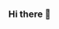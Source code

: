 ### Hi there 👋

<!-- <img height="300" src=https://cdn.dribbble.com/users/2131993/screenshots/4948736/media/421d4ed2f3d23c73d64d20963f61f422.gif> -->

<!--
**kinzhi/kinzhi** is a ✨ _special_ ✨ repository because its `README.md` (this file) appears on your GitHub profile.

Here are some ideas to get you started:

- 🔭 I’m currently working on ...
- 🌱 I’m currently learning ...
- 👯 I’m looking to collaborate on ...
- 🤔 I’m looking for help with ...
- 💬 Ask me about ...
- 📫 How to reach me: ...
- 😄 Pronouns: ...
- ⚡ Fun fact: ...
-->


<!-- ## What I do
I am mostly spending time on a number of private projects that I cannot share. The
[Beautiful Portfolio Tools](https://github.com/ProbStub/BeautifulPortfolioTools)
is a project that I am sharing in an effort to refactor some earlier work in R. Below are some activity
statistics for that project.

![GitHub commits since latest release (by date including pre-releases)](https://img.shields.io/github/commits-since/probstub/BeautifulPortfolioTools/latest?include_prereleases)
![GitHub branch checks state](https://img.shields.io/github/checks-status/probstub/BeautifulPortfolioTools/master)
![Codacy grade](https://img.shields.io/codacy/grade/2ec8c8848ce4409ab0bdf181a4b2d9d3)
## My stack includes
<p>
<img height="30" src="https://raw.githubusercontent.com/devicons/devicon/2ae2a900d2f041da66e950e4d48052658d850630/icons/apache/apache-plain.svg">
<img height="30" src="https://raw.githubusercontent.com/cypress-io/cypress-icons/e61b554695b28267a1387a839f816c73e7a7e95e/src/logo/cypress-io-logo-round.svg">
<img height="30" src="https://raw.githubusercontent.com/devicons/devicon/2ae2a900d2f041da66e950e4d48052658d850630/icons/circleci/circleci-plain.svg">
<img height="30" src="https://raw.githubusercontent.com/devicons/devicon/2ae2a900d2f041da66e950e4d48052658d850630/icons/bash/bash-plain.svg">
<img height="30" src="https://raw.githubusercontent.com/devicons/devicon/2ae2a900d2f041da66e950e4d48052658d850630/icons/docker/docker-plain.svg">
<img height="30" src="https://raw.githubusercontent.com/devicons/devicon/2ae2a900d2f041da66e950e4d48052658d850630/icons/dot-net/dot-net-plain.svg">
<img height="30" src="https://raw.githubusercontent.com/devicons/devicon/2ae2a900d2f041da66e950e4d48052658d850630/icons/firebase/firebase-plain.svg">
<img height="30" src="https://raw.githubusercontent.com/devicons/devicon/2ae2a900d2f041da66e950e4d48052658d850630/icons/git/git-plain.svg">
<img height="30" src="https://raw.githubusercontent.com/devicons/devicon/2ae2a900d2f041da66e950e4d48052658d850630/icons/googlecloud/googlecloud-plain.svg">
<img height="30" src="https://raw.githubusercontent.com/devicons/devicon/2ae2a900d2f041da66e950e4d48052658d850630/icons/jest/jest-plain.svg">
<img height="30" src="https://raw.githubusercontent.com/devicons/devicon/2ae2a900d2f041da66e950e4d48052658d850630/icons/javascript/javascript-plain.svg">
<img height="30" src="https://raw.githubusercontent.com/devicons/devicon/2ae2a900d2f041da66e950e4d48052658d850630/icons/java/java-plain.svg">
<img height="30" src="https://raw.githubusercontent.com/devicons/devicon/2ae2a900d2f041da66e950e4d48052658d850630/icons/vuejs/vuejs-original.svg">
<img height="30" src="https://raw.githubusercontent.com/devicons/devicon/2ae2a900d2f041da66e950e4d48052658d850630/icons/kubernetes/kubernetes-plain.svg">
<img height="30" src="https://raw.githubusercontent.com/devicons/devicon/2ae2a900d2f041da66e950e4d48052658d850630/icons/github/github-original.svg">
<img height="30" src="https://raw.githubusercontent.com/devicons/devicon/2ae2a900d2f041da66e950e4d48052658d850630/icons/linux/linux-plain.svg">
<img height="30" src="https://raw.githubusercontent.com/devicons/devicon/2ae2a900d2f041da66e950e4d48052658d850630/icons/mongodb/mongodb-plain.svg">
<img height="30" src="https://raw.githubusercontent.com/devicons/devicon/2ae2a900d2f041da66e950e4d48052658d850630/icons/nginx/nginx-original.svg">
<img height="30" src="https://raw.githubusercontent.com/devicons/devicon/2ae2a900d2f041da66e950e4d48052658d850630/icons/nodejs/nodejs-plain.svg">
<img height="30" src="https://raw.githubusercontent.com/devicons/devicon/2ae2a900d2f041da66e950e4d48052658d850630/icons/numpy/numpy-original.svg">
<img height="30" src="https://raw.githubusercontent.com/devicons/devicon/2ae2a900d2f041da66e950e4d48052658d850630/icons/pandas/pandas-original.svg">
<img height="30" src="https://raw.githubusercontent.com/devicons/devicon/2ae2a900d2f041da66e950e4d48052658d850630/icons/postgresql/postgresql-plain.svg">
<img height="30" src="https://cdn.worldvectorlogo.com/logos/tensorflow-2.svg">
<img height="30" src="https://raw.githubusercontent.com/devicons/devicon/2ae2a900d2f041da66e950e4d48052658d850630/icons/python/python-plain.svg">
<img height="30" src="https://raw.githubusercontent.com/devicons/devicon/2ae2a900d2f041da66e950e4d48052658d850630/icons/r/r-plain.svg">
<img height="30" src="https://raw.githubusercontent.com/devicons/devicon/2ae2a900d2f041da66e950e4d48052658d850630/icons/react/react-original.svg">
<img height="30" src="https://cdn.worldvectorlogo.com/logos/pycharm-1.svg">
<img height="30" src="https://raw.githubusercontent.com/devicons/devicon/2ae2a900d2f041da66e950e4d48052658d850630/icons/apple/apple-original.svg">
<img height="30" src="https://cdn.worldvectorlogo.com/logos/apache-spark-5.svg">
<img height="30" src="https://cdn.worldvectorlogo.com/logos/hadoop.svg">
<img height="30" src="https://cdn.worldvectorlogo.com/logos/ethereum-1.svg">
<img height="30" src="https://github.com/devicons/devicon/blob/master/icons/solidity/solidity-original.svg">
<img height="30" src="https://github.com/devicons/devicon/blob/master/icons/unity/unity-original.svg">
<img height="30" src="https://istio.io/latest/img/istio-bluelogo-whitebackground-unframed.svg">
<img height="30" src="https://github.com/rabbitmq/rabbitmq-website/blob/live/site/img/rabbitmq_logo_strap.png">
</p>





 Images by [Sahil Bhagat](https://dribbble.com/sahil_design), [devicons](https://github.com/devicons/devicon) 
 and [worldvectorlogo](https://worldvectorlogo.com)   -->
